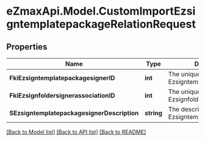 
# eZmaxApi.Model.CustomImportEzsigntemplatepackageRelationRequest

## Properties

Name | Type | Description | Notes
------------ | ------------- | ------------- | -------------
**FkiEzsigntemplatepackagesignerID** | **int** | The unique ID of the Ezsigntemplatepackagesigner | [optional] 
**FkiEzsignfoldersignerassociationID** | **int** | The unique ID of the Ezsignfoldersignerassociation | 
**SEzsigntemplatepackagesignerDescription** | **string** | The description of the Ezsigntemplatepackagesigner | [optional] 

[[Back to Model list]](../README.md#documentation-for-models)
[[Back to API list]](../README.md#documentation-for-api-endpoints)
[[Back to README]](../README.md)


